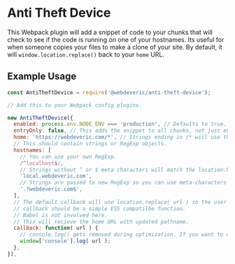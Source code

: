 # Anti Theft Device

This Webpack plugin will add a snippet of code to your chunks that will check to see if
the code is running on one of your hostnames.
Its useful for when someone copies your files to make a clone of your site.
By default, it will `window.location.replace()` back to your `home` URL.

## Example Usage

```js
const AntiTheftDevice = require('@webdeveric/anti-theft-device');

// Add this to your Webpack config plugins.

new AntiTheftDevice({
  enabled: process.env.NODE_ENV === 'production', // Defaults to true.
  entryOnly: false, // This adds the snippet to all chunks, not just entry points.
  home: 'https://webdeveric.com/*', // Strings ending in /* will use the location.pathname instead.
  // This should contain strings or RegExp objects.
  hostnames: [
    // You can use your own RegExp.
    /^localhost$/,
    // Strings without ^ or $ meta characters will match the location.hostname exactly.
    'local.webdeveric.com',
    // Strings are passed to new RegExp so you can use meta-characters if you want.
    '.?webdeveric.com$',
  ],
  // The default callback will use location.replace( url ) so the user is taken back to your site.
  // callback should be a simple ES5 compatilbe function.
  // Babel is not involved here.
  // This will recieve the home URL with updated pathname.
  callback: function( url ) {
    // console.log() gets removed during optimization. If you want to use it, use window['console'].log() instead.
    window['console'].log( url );
  },
}),

```

